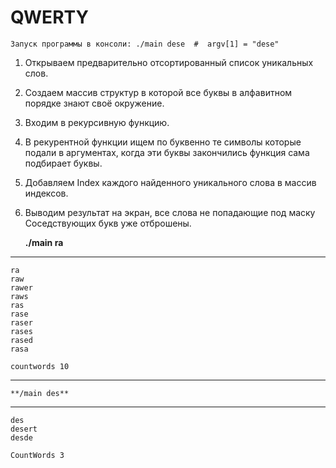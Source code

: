 # QWERTY
    Запуск программы в консоли: ./main dese  #  argv[1] = "dese"
    
1. Открываем предварительно отсортированный список уникальных слов.
2. Создаем массив структур в которой все буквы в алфавитном порядке знают своё окружение.
3. Входим в рекурсивную функцию.
4. В рекурентной функции ищем по буквенно те символы которые подали в аргументах, когда эти буквы закончились функция сама подбирает буквы.
5. Добавляем Index каждого найденного уникального слова в массив индексов.
6. Выводим результат на экран, все слова не попадающие под маску Соседствующих букв уже отброшены.

	**./main ra**
------------------------------
	ra	
	raw
	rawer
	raws
	ras
	rase	
	raser	
	rases	
	rased	
	rasa

	countwords 10 

-------------------------------

	**/main des**
------------------------
	des
	desert
	desde

	CountWords 3 